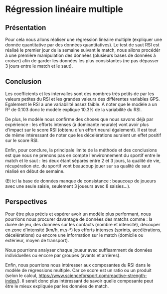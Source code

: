 # Régression linéaire multiple

## Présentation

Pour cela nous allons réaliser une régression linéaire multiple (expliquer une donnée quantitative par des données quantitatives).
Le test de saut RSI est réalisé le premier jour de la semaine suivant le match, nous allons procédér à une première manipulation des données (plusieurs bases de données à croiser) afin de garder les données les plus consistantes (ne pas dépasser 3 jours entre le match et le saut).

## Conclusion

Les coefficients et les intervalles sont des nombres très petits de par les valeurs petites du RSI et les grandes valeurs des différentes variables GPS. Egalement le RSI a une variabilité assez faible.
A noter que le modèle a un R² de 0.103 donc le modèle explique 10.3% de la variabilité du RSI.

De plus, le modèle nous confirme des choses que nous savons déjà par expérience : les efforts intenses (à dominante neurale) vont avoir plus d'impact sur le score RSI (obtenu d'un effort neural également). Il est tout de même intéressant de noter que les décelérations auraient un effet positif sur le score RSI.

Enfin, pour conclure, la principale limite de la méthode et des conclusions est que nous ne prenons pas en compte l'environnement du sportif entre le match et le saut : les deux étant séparés entre 2 et 3 jours, la qualité de vie, récupération etc. du sportif vont beaucoup jouer sur sa qualité de saut réalisé en début de semaine.

(Et ici la base de données manque de consistance : beaucoup de joueurs avec une seule saisie, seulement 3 joueurs avec 8 saisies...).

## Perspectives

Pour être plus précis et espérer avoir un modèle plus performant, nous pourrions nous procurer davantage de données des matchs comme : la durée de jeu, des données sur les contacts (nombre et intensité), découper en zone d'intensité (km/h, m.s-²) les efforts intenses (sprints, accélérations, décelérations) ou encore une information sur le match (domicile ou extérieur, moyen de transport).

Nous pourrions analyser chaque joueur avec suffisamment de données individuelles ou encore par groupes (avants et arrières).

Enfin, nous pourrions nous intéresser aux composantes du RSI dans le modèle de régressions multiple. Car ce score est un ratio ou un produit (selon le calcul, https://www.scienceforsport.com/reactive-strength-index/). Il serait donc plus intéressant de savoir quelle composante peut être le mieux expliquée par les données de match.
